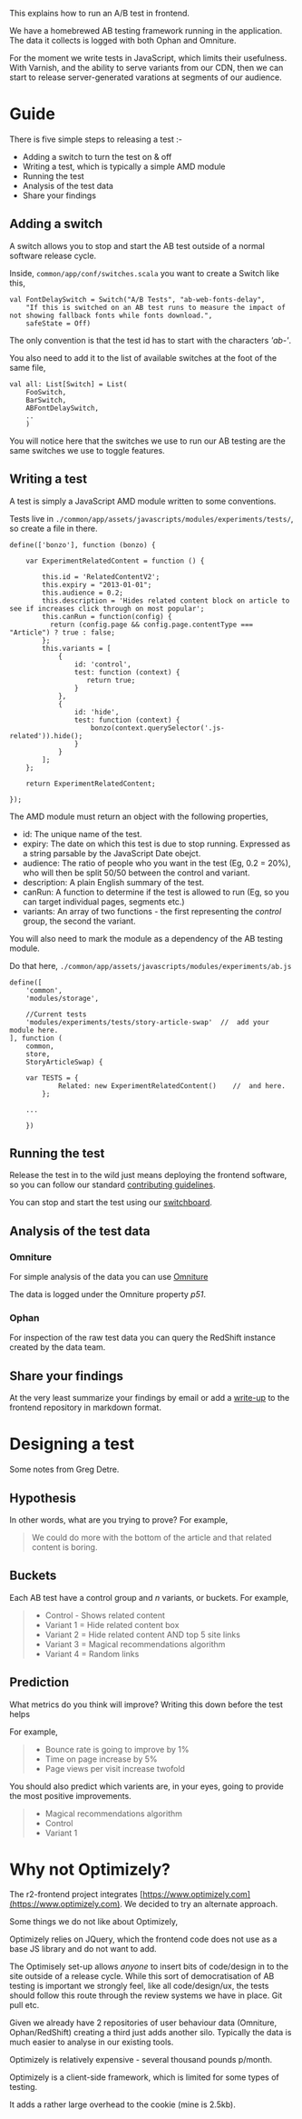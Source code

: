 
This explains how to run an A/B test in frontend.

We have a homebrewed AB testing framework running in the application. The data it collects is logged with both Ophan and Omniture.

For the moment we write tests in JavaScript, which limits their usefulness. With Varnish, and the ability to serve variants from
our CDN, then we can start to release server-generated varations at segments of our audience.

# Guide

There is five simple steps to releasing a test :-

 - Adding a switch to turn the test on & off
 - Writing a test, which is typically a simple AMD module
 - Running the test
 - Analysis of the test data
 - Share your findings

## Adding a switch

A switch allows you to stop and start the AB test outside of a normal software release cycle.

Inside, `common/app/conf/switches.scala` you want to create a Switch like this,

```
val FontDelaySwitch = Switch("A/B Tests", "ab-web-fonts-delay",
    "If this is switched on an AB test runs to measure the impact of not showing fallback fonts while fonts download.",
    safeState = Off)
```

The only convention is that the test id has to start with the characters _'ab-'_.

You also need to add it to the list of available switches at the foot of the same file,

```
val all: List[Switch] = List(
    FooSwitch,
    BarSwitch,
    ABFontDelaySwitch,
    ..
    )
```

You will notice here that the switches we use to run our AB testing are
the same switches we use to toggle features. 

## Writing a test

A test is simply a JavaScript AMD module written to some conventions.

Tests live in `./common/app/assets/javascripts/modules/experiments/tests/`, so create a file in there.

``` 
define(['bonzo'], function (bonzo) {

    var ExperimentRelatedContent = function () {

        this.id = 'RelatedContentV2';
        this.expiry = "2013-01-01";
        this.audience = 0.2;
        this.description = 'Hides related content block on article to see if increases click through on most popular';
        this.canRun = function(config) {
          return (config.page && config.page.contentType === "Article") ? true : false;
        };
        this.variants = [
            {
                id: 'control',
                test: function (context) { 
                   return true;
                }
            },
            {
                id: 'hide',
                test: function (context) {
                    bonzo(context.querySelector('.js-related')).hide();
                }
            }
        ];
    };

    return ExperimentRelatedContent;

});
```

The AMD module must return an object with the following properties,

- id: The unique name of the test.
- expiry: The date on which this test is due to stop running. Expressed as a string parsable by the JavaScript Date obejct.
- audience: The ratio of people who you want in the test (Eg, 0.2 = 20%), who will then be split 50/50 between the control and variant.
- description: A plain English summary of the test.
- canRun: A function to determine if the test is allowed to run (Eg, so you can target individual pages, segments etc.)
- variants: An array of two functions - the first representing the _control_ group, the second the variant.

You will also need to mark the module as a dependency of the AB testing module.

Do that here, `./common/app/assets/javascripts/modules/experiments/ab.js` 

```
define([
    'common',
    'modules/storage',

    //Current tests
    'modules/experiments/tests/story-article-swap'  //  add your module here.
], function (
    common,
    store,
    StoryArticleSwap) {
    
    var TESTS = {
            Related: new ExperimentRelatedContent()    //  and here. 
        };
    
    ...

    })
```

## Running the test

Release the test in to the wild just means deploying the frontend software, so you
can follow our standard [contributing guidelines](https://github.com/guardian/frontend/blob/master/CONTRIBUTING.md).

You can stop and start the test using our [switchboard](https://frontend.gutools.co.uk/dev/switchboard).

## Analysis of the test data

### Omniture

For simple analysis of the data you can use [Omniture](https://sc.omniture.com) 

The data is logged under the Omniture property _p51_.

### Ophan

For inspection of the raw test data you can query the RedShift instance created by the data team.

## Share your findings

At the very least summarize your findings by email or add a
[write-up](https://github.com/guardian/frontend/blob/master/docs/web-font-rendering-tests.md) to the frontend repository in markdown format.

# Designing a test

Some notes from Greg Detre.

## Hypothesis

In other words, what are you trying to prove? For example,

> We could do more with the bottom of the article and that related content is boring.

## Buckets

Each AB test have a control group and _n_ variants, or buckets. For example,

> - Control - Shows related content
> - Variant 1 = Hide related content box
> - Variant 2 = Hide related content AND top 5 site links
> - Variant 3 = Magical recommendations algorithm
> - Variant 4 = Random links

## Prediction

What metrics do you think will improve? Writing this down before the test helps

For example, 

> - Bounce rate is going to improve by 1%
> - Time on page increase by 5%
> - Page views per visit increase twofold

You should also predict which varients are, in your eyes, going to provide the most positive improvements.

> - Magical recommendations algorithm
> - Control
> - Variant 1

# Why not Optimizely?

The r2-frontend project integrates [https://www.optimizely.com](https://www.optimizely.com). We decided to try an alternate approach.

Some things we do not like about Optimizely,

Optimizely relies on JQuery, which the frontend code does not use as a base JS library and do not want to add.

The Optimisely set-up allows _anyone_ to insert bits of code/design in to the site outside of a release cycle. While this sort of democratisation of AB testing is important we strongly feel, like all code/design/ux, the tests should follow this route through the review systems we have in place. Git pull etc.

Given we already have 2 repositories of user behaviour data (Omniture, Ophan/RedShift) creating a third just adds another silo. Typically the data is much easier to analyse in our existing tools.

Optimizely is relatively expensive - several thousand pounds p/month.

Optimizely is a client-side framework, which is limited for some types of testing. 
 
It adds a rather large overhead to the cookie (mine is 2.5kb).

